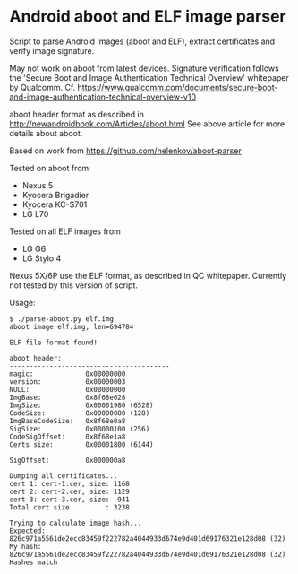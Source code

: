 # Android aboot and ELF image parser

Script to parse Android images (aboot and ELF), extract certificates and verify image signature.

May not work on aboot from latest devices. Signature verification follows the 
'Secure Boot and Image Authentication Technical Overview' whitepaper by Qualcomm.
Cf. https://www.qualcomm.com/documents/secure-boot-and-image-authentication-technical-overview-v10

aboot header format as described in http://newandroidbook.com/Articles/aboot.html
See above article for more details about aboot. 

Based on work from https://github.com/nelenkov/aboot-parser

Tested on aboot from
 * Nexus 5
 * Kyocera Brigadier 
 * Kyocera KC-S701
 * LG L70
 
 Tested on all ELF images from
 * LG G6
 * LG Stylo 4
 
Nexus 5X/6P use the ELF format, as described in QC whitepaper. 
Currently not tested by this version of script.

Usage:

```
$ ./parse-aboot.py elf.img 
aboot image elf.img, len=694784

ELF file format found!

aboot header:
----------------------------------------
magic:             0x00000000
version:           0x00000003
NULL:              0x00000000
ImgBase:           0x8f68e028
ImgSize:           0x00001980 (6528)
CodeSize:          0x00000080 (128)
ImgBaseCodeSize:   0x8f68e0a8
SigSize:           0x00000100 (256)
CodeSigOffset:     0x8f68e1a8
Certs size:        0x00001800 (6144)

SigOffset:         0x000000a8

Dumping all certificates...
cert 1: cert-1.cer, size: 1168
cert 2: cert-2.cer, size: 1129
cert 3: cert-3.cer, size:  941
Total cert size         : 3238

Trying to calculate image hash...
Expected: 826c971a5561de2ecc83459f222782a4044933d674e9d401d69176321e128d08 (32)
My hash:  826c971a5561de2ecc83459f222782a4044933d674e9d401d69176321e128d08 (32)
Hashes match
```



